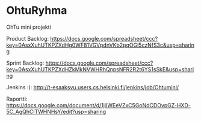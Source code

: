 OhtuRyhma
=========

OhTu mini projekti

Product Backlog:
https://docs.google.com/spreadsheet/ccc?key=0AsxXuhUTKPZXdHg0WF81VGVpdnVKb2pqOGl5czNfS3c&usp=sharing 

Sprint Backlog:
https://docs.google.com/spreadsheet/ccc?key=0AsxXuhUTKPZXdHZkMkNVWHRhQnpsNFR2R2t6YS1sSkE&usp=sharing

Jenkins :):
http://t-esaaksvu.users.cs.helsinki.fi/jenkins/job/Ohtumini/

Raportti:
https://docs.google.com/document/d/1jiIWEeVZxC5GoNdCDOvpGZ-HXD-5C_AgQhClTWHNHsY/edit?usp=sharing
